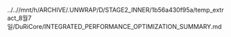 ../..//mnt/h/ARCHIVE/.UNWRAP/D/STAGE2_INNER/1b56a430f95a/temp_extract_8월7일/DuRiCore/INTEGRATED_PERFORMANCE_OPTIMIZATION_SUMMARY.md
